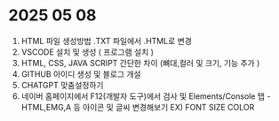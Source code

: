 # 2025 05 08

1. HTML 파일 생성방법 .TXT 파일에서 .HTML로 변경
2. VSCODE 설치 및 생성 ( 프로그램 설치 )
3. HTML, CSS, JAVA SCRIPT 간단한 차이 (뼈대,컬러 및 크기, 기능 추가 )
4. GITHUB 아이디 생성 및 블로그 개설
5. CHATGPT 맞춤설정하기
6. 네이버 홈페이지에서 F12(개발자 도구)에서 검사 및 Elements/Console 탭 - HTML,EMG,A 등 아이콘 및 글씨 변경해보기 EX) FONT SIZE COLOR
   
